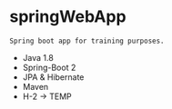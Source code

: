 # springWebApp

```$xslt
Spring boot app for training purposes.
```

* Java 1.8
* Spring-Boot 2
* JPA & Hibernate
* Maven
* H-2 -> TEMP
